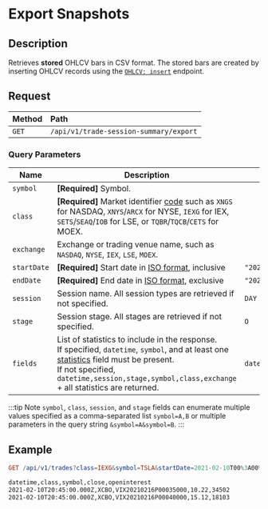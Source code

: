 # Export Snapshots

## Description

Retrieves **stored** OHLCV bars in CSV format. The stored bars are created by inserting OHLCV records using the [`OHLCV: insert`](./session-summary-import-ohlcv.md) endpoint.

## Request

| **Method** | **Path** |
|:---|:---|
| `GET` | `/api/v1/trade-session-summary/export` |

### Query Parameters

| **Name** | **Description** | **Example** |
|-----------|----------------|--------------|
| `symbol` | **[Required]** Symbol. |
| `class` | **[Required]** Market identifier [code](https://www.iso20022.org/market-identifier-codes) such as `XNGS` for NASDAQ, `XNYS`/`ARCX` for NYSE, `IEXG` for IEX, `SETS`/`SEAQ`/`IOB` for LSE, or `TQBR`/`TQCB`/`CETS` for MOEX. |
| `exchange` | Exchange or trading venue name, such as `NASDAQ`, `NYSE`, `IEX`, `LSE`, `MOEX`. |
| `startDate`  | **[Required]** Start date in [ISO format](../shared/date-format.md#supported-formats), inclusive | `"2021-01-01T00:00:00Z"` |
| `endDate`  | **[Required]** End date in [ISO format](../shared/date-format.md#supported-formats), exclusive | `"2022-01-01T00:00:00Z"` |
| `session` | Session name.  All session types are retrieved if not specified. | `DAY` |
| `stage` | Session stage. All stages are retrieved if not specified. | `O` |
| `fields` | List of statistics to include in the response.<br>If specified, `datetime`, `symbol`, and at least one [statistics](statistics-fields.md) field must be present.<br>If not specified, `datetime,session,stage,symbol,class,exchange` + all statistics are returned. | `datetime,class,symbol,open,high,low,close,vwap,voltoday,numtrades` |

:::tip Note
`symbol`, `class`, `session`, and `stage` fields can enumerate multiple values specified as a comma-separated list `symbol=A,B` or multiple parameters in the query string `&symbol=A&symbol=B`.
:::

## Example

```elm
GET /api/v1/trades?class=IEXG&symbol=TSLA&startDate=2021-02-10T00%3A00%3A00Z&endDate=2021-02-11T00%3A00%3A00Z&fields=datetime,class,symbol,open,high,low,close,vwap,voltoday,numtrades
```

```txt
datetime,class,symbol,close,openinterest
2021-02-10T20:45:00.000Z,XCBO,VIX20210216P00035000,10.22,34502
2021-02-10T20:45:00.000Z,XCBO,VIX20210216P00040000,15.12,18103
```